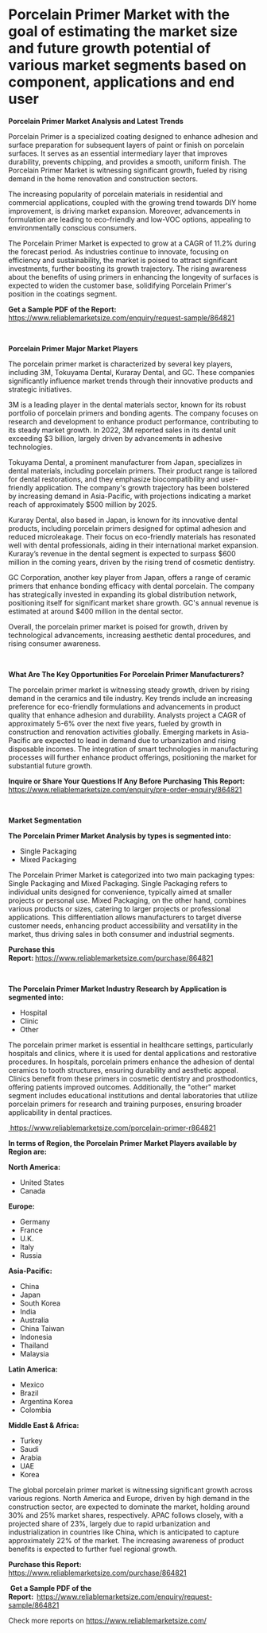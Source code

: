 <p><h1>Porcelain Primer Market with the goal of estimating the market size and future growth potential of various market segments based on component, applications and end user</h1></p><p><strong>Porcelain Primer Market Analysis and Latest Trends</strong></p>
<p><p>Porcelain Primer is a specialized coating designed to enhance adhesion and surface preparation for subsequent layers of paint or finish on porcelain surfaces. It serves as an essential intermediary layer that improves durability, prevents chipping, and provides a smooth, uniform finish. The Porcelain Primer Market is witnessing significant growth, fueled by rising demand in the home renovation and construction sectors. </p><p>The increasing popularity of porcelain materials in residential and commercial applications, coupled with the growing trend towards DIY home improvement, is driving market expansion. Moreover, advancements in formulation are leading to eco-friendly and low-VOC options, appealing to environmentally conscious consumers. </p><p>The Porcelain Primer Market is expected to grow at a CAGR of 11.2% during the forecast period. As industries continue to innovate, focusing on efficiency and sustainability, the market is poised to attract significant investments, further boosting its growth trajectory. The rising awareness about the benefits of using primers in enhancing the longevity of surfaces is expected to widen the customer base, solidifying Porcelain Primer's position in the coatings segment.</p></p>
<p><strong>Get a Sample PDF of the Report:&nbsp;</strong> <a href="https://www.reliablemarketsize.com/enquiry/request-sample/864821?utm_campaign=2781&utm_medium=2&utm_source=Github&utm_content=ia&utm_term=03032025&utm_id=porcelain-primer">https://www.reliablemarketsize.com/enquiry/request-sample/864821</a></p>
<p>&nbsp;</p>
<p><strong>Porcelain Primer Major Market Players</strong></p>
<p><p>The porcelain primer market is characterized by several key players, including 3M, Tokuyama Dental, Kuraray Dental, and GC. These companies significantly influence market trends through their innovative products and strategic initiatives.</p><p>3M is a leading player in the dental materials sector, known for its robust portfolio of porcelain primers and bonding agents. The company focuses on research and development to enhance product performance, contributing to its steady market growth. In 2022, 3M reported sales in its dental unit exceeding $3 billion, largely driven by advancements in adhesive technologies.</p><p>Tokuyama Dental, a prominent manufacturer from Japan, specializes in dental materials, including porcelain primers. Their product range is tailored for dental restorations, and they emphasize biocompatibility and user-friendly application. The company's growth trajectory has been bolstered by increasing demand in Asia-Pacific, with projections indicating a market reach of approximately $500 million by 2025.</p><p>Kuraray Dental, also based in Japan, is known for its innovative dental products, including porcelain primers designed for optimal adhesion and reduced microleakage. Their focus on eco-friendly materials has resonated well with dental professionals, aiding in their international market expansion. Kuraray’s revenue in the dental segment is expected to surpass $600 million in the coming years, driven by the rising trend of cosmetic dentistry.</p><p>GC Corporation, another key player from Japan, offers a range of ceramic primers that enhance bonding efficacy with dental porcelain. The company has strategically invested in expanding its global distribution network, positioning itself for significant market share growth. GC's annual revenue is estimated at around $400 million in the dental sector.</p><p>Overall, the porcelain primer market is poised for growth, driven by technological advancements, increasing aesthetic dental procedures, and rising consumer awareness.</p></p>
<p>&nbsp;</p>
<p><strong>What Are The Key Opportunities For Porcelain Primer Manufacturers?</strong></p>
<p><p>The porcelain primer market is witnessing steady growth, driven by rising demand in the ceramics and tile industry. Key trends include an increasing preference for eco-friendly formulations and advancements in product quality that enhance adhesion and durability. Analysts project a CAGR of approximately 5-6% over the next five years, fueled by growth in construction and renovation activities globally. Emerging markets in Asia-Pacific are expected to lead in demand due to urbanization and rising disposable incomes. The integration of smart technologies in manufacturing processes will further enhance product offerings, positioning the market for substantial future growth.</p></p>
<p><strong>Inquire or Share Your Questions If Any Before Purchasing This Report:</strong> <a href="https://www.reliablemarketsize.com/enquiry/pre-order-enquiry/864821?utm_campaign=2781&utm_medium=2&utm_source=Github&utm_content=ia&utm_term=03032025&utm_id=porcelain-primer">https://www.reliablemarketsize.com/enquiry/pre-order-enquiry/864821</a></p>
<p>&nbsp;</p>
<p><strong>Market Segmentation</strong></p>
<p><strong>The Porcelain Primer Market Analysis by types is segmented into:</strong></p>
<p><ul><li>Single Packaging</li><li>Mixed Packaging</li></ul></p>
<p><p>The Porcelain Primer Market is categorized into two main packaging types: Single Packaging and Mixed Packaging. Single Packaging refers to individual units designed for convenience, typically aimed at smaller projects or personal use. Mixed Packaging, on the other hand, combines various products or sizes, catering to larger projects or professional applications. This differentiation allows manufacturers to target diverse customer needs, enhancing product accessibility and versatility in the market, thus driving sales in both consumer and industrial segments.</p></p>
<p><strong>Purchase this Report:&nbsp;</strong><a href="https://www.reliablemarketsize.com/purchase/864821?utm_campaign=2781&utm_medium=2&utm_source=Github&utm_content=ia&utm_term=03032025&utm_id=porcelain-primer">https://www.reliablemarketsize.com/purchase/864821</a></p>
<p>&nbsp;</p>
<p><strong>The Porcelain Primer Market Industry Research by Application is segmented into:</strong></p>
<p><ul><li>Hospital</li><li>Clinic</li><li>Other</li></ul></p>
<p><p>The porcelain primer market is essential in healthcare settings, particularly hospitals and clinics, where it is used for dental applications and restorative procedures. In hospitals, porcelain primers enhance the adhesion of dental ceramics to tooth structures, ensuring durability and aesthetic appeal. Clinics benefit from these primers in cosmetic dentistry and prosthodontics, offering patients improved outcomes. Additionally, the "other" market segment includes educational institutions and dental laboratories that utilize porcelain primers for research and training purposes, ensuring broader applicability in dental practices.</p></p>
<p><a href="https://www.reliablemarketsize.com/porcelain-primer-r864821?utm_campaign=2781&utm_medium=2&utm_source=Github&utm_content=ia&utm_term=03032025&utm_id=porcelain-primer">&nbsp;https://www.reliablemarketsize.com/porcelain-primer-r864821</a></p>
<p><strong>In terms of Region, the Porcelain Primer Market Players available by Region are:</strong></p>
<p>
    <p> <strong> North America: </strong>
        <ul>
            <li>United States</li>
            <li>Canada</li>
        </ul>
        </p> 
    <p> <strong> Europe: </strong>
        <ul>
            <li>Germany</li>
            <li>France</li>
            <li>U.K.</li>
            <li>Italy</li>
            <li>Russia</li>
        </ul>
        </p> 
    <p> <strong> Asia-Pacific: </strong>
        <ul>
            <li>China</li>
            <li>Japan</li>
            <li>South Korea</li>
            <li>India</li>
            <li>Australia</li>
            <li>China Taiwan</li>
            <li>Indonesia</li>
            <li>Thailand</li>
            <li>Malaysia</li>
        </ul>
        </p> 
    <p> <strong> Latin America: </strong>
        <ul>
            <li>Mexico</li>
            <li>Brazil</li>
            <li>Argentina Korea</li>
            <li>Colombia</li>
        </ul>
        </p> 
    <p> <strong> Middle East & Africa: </strong>
        <ul>
            <li>Turkey</li>
            <li>Saudi</li>
            <li>Arabia</li>
            <li>UAE</li>
            <li>Korea</li>
        </ul>
    </p>
    </p>
<p><p>The global porcelain primer market is witnessing significant growth across various regions. North America and Europe, driven by high demand in the construction sector, are expected to dominate the market, holding around 30% and 25% market shares, respectively. APAC follows closely, with a projected share of 23%, largely due to rapid urbanization and industrialization in countries like China, which is anticipated to capture approximately 22% of the market. The increasing awareness of product benefits is expected to further fuel regional growth.</p></p>
<p><strong>Purchase this Report: </strong><a href="https://www.reliablemarketsize.com/purchase/864821?utm_campaign=2781&utm_medium=2&utm_source=Github&utm_content=ia&utm_term=03032025&utm_id=porcelain-primer">https://www.reliablemarketsize.com/purchase/864821</a></p>
<p>&nbsp;<strong>Get a Sample PDF of the Report:&nbsp;&nbsp;</strong><a href="https://www.reliablemarketsize.com/enquiry/request-sample/864821?utm_campaign=2781&utm_medium=2&utm_source=Github&utm_content=ia&utm_term=03032025&utm_id=porcelain-primer">https://www.reliablemarketsize.com/enquiry/request-sample/864821</a></p>
<p><strong></strong></p>
<p>Check more reports on <a href="https://www.reliablemarketsize.com/?utm_campaign=2781&utm_medium=2&utm_source=Github&utm_content=ia&utm_term=03032025&utm_id=porcelain-primer">https://www.reliablemarketsize.com/</a></p>